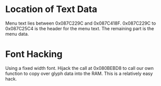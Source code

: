 Location of Text Data
=====================
Menu text lies between 0x087C229C and 0x087C418F.
0x087C229C to 0x087C25C4 is the header for the menu text.
The remaining part is the menu data.

Font Hacking
============
Using a fixed width font. Hijack the call at 0x080BEBD8 to call our own
function to copy over glyph data into the RAM. This is a relatively easy
hack.
